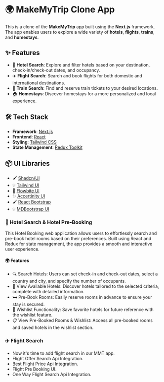 # 🌍 MakeMyTrip Clone App

This is a clone of the **MakeMyTrip** app built using the **Next.js** framework. The app enables users to explore a wide variety of **hotels**, **flights**, **trains**, and **homestays**.

## ✨ Features

- 🏨 **Hotel Search**: Explore and filter hotels based on your destination, check-in/check-out dates, and occupancy.
- ✈️ **Flight Search**: Search and book flights for both domestic and international destinations.
- 🚆 **Train Search**: Find and reserve train tickets to your desired locations.
- 🏠 **Homestays**: Discover homestays for a more personalized and local experience.

## 🛠️ Tech Stack

- **Framework**: [Next.js](https://nextjs.org/)
- **Frontend**: [React](https://reactjs.org/)
- **Styling**: [Tailwind CSS](https://tailwindcss.com/)
- **State Management**: [Redux Toolkit](https://redux-toolkit.js.org/)

## 📦 UI Libraries

- 🖌️ [Shadcn/UI](https://shadcn.dev/)
- 💡 [Tailwind UI](https://tailwindui.com/)
- 🎨 [Flowbite UI](https://flowbite.com/)
- ✨ [Accertinity UI](https://ui.aceternity.com/)
- 🖌️ [React Bootstrap](https://react-bootstrap.netlify.app/)
- 💡 [MDBootstrap UI](https://mdbootstrap.com/docs/react//)

### 🏨 **Hotel Search & Hotel Pre-Booking**

This Hotel Booking web application allows users to effortlessly search and pre-book hotel rooms based on their preferences. Built using React and Redux for state management, the app provides a smooth and interactive user experience.

#### 🌍 Features

- 🔍 Search Hotels: Users can set check-in and check-out dates, select a country and city, and specify the number of occupants.
- 🏨 View Available Hotels: Discover hotels tailored to the selected criteria, complete with detailed information.
- 🛏️ Pre-Book Rooms: Easily reserve rooms in advance to ensure your stay is secured.
- 💖 Wishlist Functionality: Save favorite hotels for future reference with the wishlist feature.
- 📋 View Pre-Booked Rooms & Wishlist: Access all pre-booked rooms and saved hotels in the wishlist section.

### ✈️ **Flight Search**
- Now it's time to add flight search in our MMT app.
- Flight Offer Search Api Integration.
- Best Flight Price Api Integration.
- Flight Pre Booking UI.
- One Way Flight Search Api Integration.
